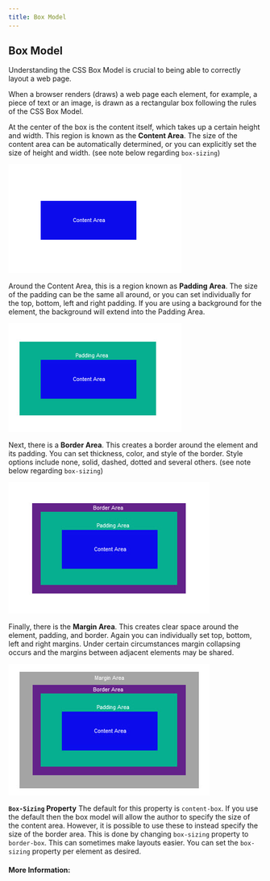 ```yaml
---
title: Box Model
---
```

## Box Model

Understanding the CSS Box Model is crucial to being able to correctly layout a web page.

When a browser renders (draws) a web page each element, for example, a piece of text or an image, is drawn as a rectangular box following the rules of the CSS Box Model.

At the center of the box is the content itself, which takes up a certain height and width. This region is known as the **Content Area**. The size of the content area can be automatically determined, or you can explicitly set the size of height and width. (see note below regarding `box-sizing`)

![Content Area Image](https://raw.githubusercontent.com/johnkennedy9147/Resources/master/CSS%20Box%20Model%20Images/content%20area.jpg)

Around the Content Area, this is a region known as **Padding Area**. The size of the padding can be the same all around, or you can set individually for the top, bottom, left and right padding. If you are using a background for the element, the background will extend into the Padding Area.


![Padding Area Image](https://raw.githubusercontent.com/johnkennedy9147/Resources/master/CSS%20Box%20Model%20Images/padding%20area.jpg)

Next, there is a **Border Area**. This creates a border around the element and its padding. You can set thickness, color, and style of the border. Style options include none, solid, dashed, dotted and several others. (see note below regarding `box-sizing`)


![Border Area Image](https://raw.githubusercontent.com/johnkennedy9147/Resources/master/CSS%20Box%20Model%20Images/border%20area.jpg)

Finally, there is the **Margin Area**. This creates clear space around the element, padding, and border.  Again you can individually set top, bottom, left and right margins. Under certain circumstances margin collapsing occurs and the margins between adjacent elements may be shared.


![Margin Area Image](https://raw.githubusercontent.com/johnkennedy9147/Resources/master/CSS%20Box%20Model%20Images/margin%20area2.jpg)

**`Box-Sizing` Property**
The default for this property is `content-box`.  If you use the default then the box model will allow the author to specify the size of the content area. However, it is possible to use these to instead specify the size of the border area.  This is done by changing `box-sizing` property to `border-box`.  This can sometimes make layouts easier.  You can set the `box-sizing` property per element as desired.

#### More Information:

